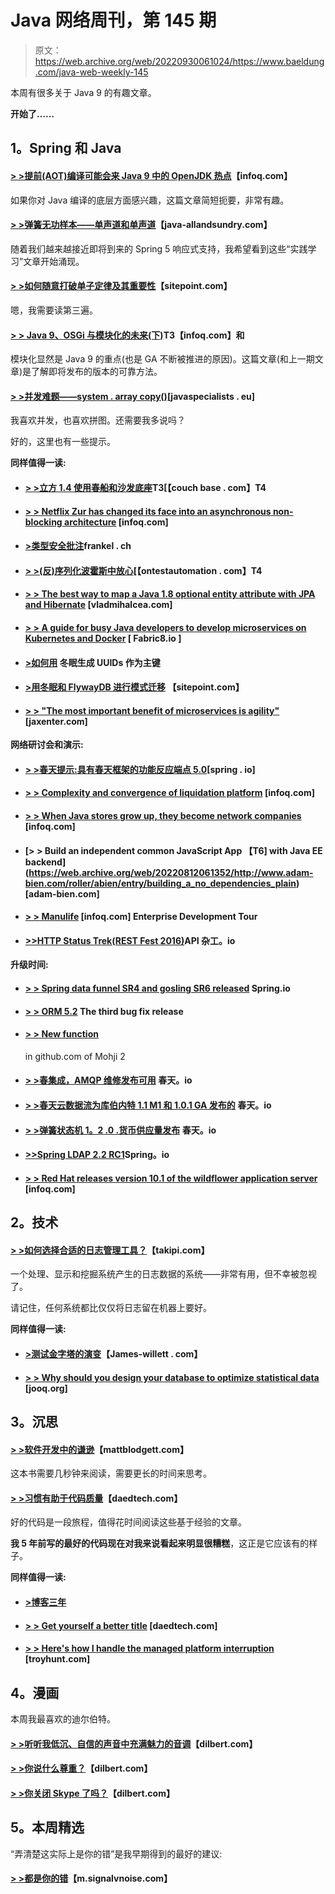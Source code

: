 # Java 网络周刊，第 145 期

> 原文：<https://web.archive.org/web/20220930061024/https://www.baeldung.com/java-web-weekly-145>

本周有很多关于 Java 9 的有趣文章。

**开始了……**

## 1。Spring 和 Java

#### [> >提前(AOT)编译可能会来 Java 9 中的 OpenJDK 热点](https://web.archive.org/web/20220812061352/https://www.infoq.com/news/2016/10/AOT-HotSpot-OpenJDK-9)【infoq.com】

如果你对 Java 编译的底层方面感兴趣，这篇文章简短扼要，非常有趣。

#### [> >弹簧无功样本——单声道和单声道](https://web.archive.org/web/20220812061352/http://www.java-allandsundry.com/2016/09/spring-reactive-samples-mono-and-single.html)【java-allandsundry.com】

随着我们越来越接近即将到来的 Spring 5 响应式支持，我希望看到这些“实践学习”文章开始涌现。

#### [> >如何随意打破单子定律及其重要性](https://web.archive.org/web/20220812061352/https://www.sitepoint.com/how-optional-breaks-the-monad-laws-and-why-it-matters/)【sitepoint.com】

嗯，我需要读第三遍。

#### [> > Java 9、OSGi 与模块化的未来(下)](https://web.archive.org/web/20220812061352/https://www.infoq.com/articles/java9-osgi-future-modularity-part-2)T3【infoq.com】和

模块化显然是 Java 9 的重点(也是 GA 不断被推进的原因)。这篇文章(和上一期文章)是了解即将发布的版本的可靠方法。

#### [> >并发难题——system . array copy()](https://web.archive.org/web/20220812061352/http://www.javaspecialists.eu/archive/Issue241.html)[javaspecialists . eu]

我喜欢并发，也喜欢拼图。还需要我多说吗？

好的，这里也有一些提示。

**同样值得一读:**

*   #### [> >立方 1.4 使用春船和沙发底座](https://web.archive.org/web/20220812061352/http://blog.couchbase.com/2016/september/kubernetes-1.4-spring-boot-couchbase)T3[【couch base . com】T4

*   #### [> > Netflix Zur has changed its face into an asynchronous non-blocking architecture](https://web.archive.org/web/20220812061352/https://www.infoq.com/news/2016/10/netflix-zuul-asynch-nonblocking) [infoq.com]

*   #### [>类型安全批注](https://web.archive.org/web/20220812061352/https://blog.frankel.ch/typesafe-annotations)frankel . ch

*   #### [> >(反)序列化波霍斯中放心](https://web.archive.org/web/20220812061352/http://www.ontestautomation.com/deserializing-pojos-in-rest-assured/)[【ontestautomation . com】T4

*   #### [> > The best way to map a Java 1.8 optional entity attribute with JPA and Hibernate](https://web.archive.org/web/20220812061352/https://vladmihalcea.com/2016/10/03/the-best-way-to-map-a-java-1-8-optional-entity-attribute-with-jpa-and-hibernate/) [vladmihalcea.com]

*   #### [> > A guide for busy Java developers to develop microservices on Kubernetes and Docker](https://web.archive.org/web/20220812061352/https://blog.fabric8.io/a-busy-java-developers-guide-to-developing-microservices-on-kubernetes-and-docker-98b7b9816fdf) [ Fabric8.io ]

*   #### [>如何用](https://web.archive.org/web/20220812061352/http://www.thoughts-on-java.org/generate-uuids-primary-keys-hibernate/) 冬眠生成 UUIDs 作为主键

*   #### [>用冬眠和 FlywayDB 进行模式迁移](https://web.archive.org/web/20220812061352/https://www.sitepoint.com/schema-migration-hibernate-flywaydb/) 【sitepoint.com】

*   #### [> > "The most important benefit of microservices is agility"](https://web.archive.org/web/20220812061352/https://jaxenter.com/most-important-benefit-microservices-is-agility-129472.html) [jaxenter.com]

**网络研讨会和演示:**

*   #### [> >春天提示:具有春天框架的功能反应端点 5.0](https://web.archive.org/web/20220812061352/https://spring.io/blog/2016/10/05/spring-tips-functional-reactive-endpoints-with-spring-framework-5-0)[spring . io]

*   #### [> > Complexity and convergence of liquidation platform](https://web.archive.org/web/20220812061352/https://www.infoq.com/presentations/concourse-automation) [infoq.com]

*   #### [> > When Java stores grow up, they become network companies](https://web.archive.org/web/20220812061352/https://www.infoq.com/presentations/java-renaissance) [infoq.com]

*   #### [> > Build an independent common JavaScript App 【T6] with Java EE backend](https://web.archive.org/web/20220812061352/http://www.adam-bien.com/roller/abien/entry/building_a_no_dependencies_plain) [adam-bien.com]

*   #### [> > Manulife](https://web.archive.org/web/20220812061352/https://www.infoq.com/presentations/manulife-devops) [infoq.com] Enterprise Development Tour

*   #### [>>HTTP Status Trek(REST Fest 2016)](https://web.archive.org/web/20220812061352/http://apihandyman.io/http-status-trek-rest-fest-2016/)API 杂工。io

**升级时间:**

*   #### [> > Spring data funnel SR4 and gosling SR6 released](https://web.archive.org/web/20220812061352/https://spring.io/blog/2016/10/03/spring-data-hopper-sr4-and-gosling-sr6-released) Spring.io

*   #### [> > ORM 5.2](https://web.archive.org/web/20220812061352/http://in.relation.to/2016/10/03/hibernate-orm-523-final-release/) The third bug fix release

*   #### [> > New function](https://web.archive.org/web/20220812061352/https://github.com/mockito/mockito/wiki/What%27s-new-in-Mockito-2)

    in github.com of Mohji 2
*   #### [> >春集成，AMQP 维修发布可用](https://web.archive.org/web/20220812061352/https://spring.io/blog/2016/10/03/spring-integration-amqp-maintenance-releases-available) 春天。io

*   #### [> >春天云数据流为库伯内特 1.1 M1 和 1.0.1 GA 发布的](https://web.archive.org/web/20220812061352/https://spring.io/blog/2016/10/03/spring-cloud-data-flow-for-kubernetes-1-1-m1-and-1-0-1-ga-released) 春天。io

*   #### [> >弹簧状态机 1。2 .0 .货币供应量发布](https://web.archive.org/web/20220812061352/https://spring.io/blog/2016/09/29/spring-statemachine-1-2-0-m1-released) 春天。io

*   #### [>>Spring LDAP 2.2 RC1](https://web.archive.org/web/20220812061352/https://spring.io/blog/2016/10/04/spring-ldap-2-2-rc1)Spring。io

*   #### [> > Red Hat releases version 10.1 of the wildflower application server](https://web.archive.org/web/20220812061352/https://www.infoq.com/news/2016/10/red-hat-releases-wildfly-10-1) [infoq.com]

## 2。技术

#### [> >如何选择合适的日志管理工具？](https://web.archive.org/web/20220812061352/http://blog.takipi.com/how-to-choose-the-right-log-management-tool/)【takipi.com】

一个处理、显示和挖掘系统产生的日志数据的系统——非常有用，但不幸被忽视了。

请记住，任何系统都比仅仅将日志留在机器上要好。

**同样值得一读:**

*   #### [>测试金字塔的演变](https://web.archive.org/web/20220812061352/http://james-willett.com/2016/09/the-evolution-of-the-testing-pyramid/)【James-willett . com】

*   #### [> > Why should you design your database to optimize statistical data](https://web.archive.org/web/20220812061352/https://blog.jooq.org/2016/10/05/why-you-should-design-your-database-to-optimise-for-statistics/) [jooq.org]

## 3。沉思

#### [> >软件开发中的谦逊](https://web.archive.org/web/20220812061352/http://www.mattblodgett.com/2016/09/humility-in-software-development.html)【mattblodgett.com】

这本书需要几秒钟来阅读，需要更长的时间来思考。

#### [> >习惯有助于代码质量](https://web.archive.org/web/20220812061352/http://www.daedtech.com/habits-that-help-code-quality/)【daedtech.com】

好的代码是一段旅程，值得花时间阅读这些基于经验的文章。

**我 5 年前写的最好的代码现在对我来说看起来明显很糟糕**，这正是它应该有的样子。

**同样值得一读:**

*   #### [>博客三年](https://web.archive.org/web/20220812061352/https://vladmihalcea.com/2016/09/30/three-years-of-blogging/)

*   #### [> > Get yourself a better title](https://web.archive.org/web/20220812061352/http://www.daedtech.com/securing-yourself-a-better-title/) [daedtech.com]

*   #### [> > Here's how I handle the managed platform interruption](https://web.archive.org/web/20220812061352/https://www.troyhunt.com/heres-how-i-deal-with-managed-platform-outages/) [troyhunt.com]

## 4。漫画

本周我最喜欢的迪尔伯特。

#### [> >听听我低沉、自信的声音中充满魅力的音调](https://web.archive.org/web/20220812061352/http://dilbert.com/strip/2013-05-01)【dilbert.com】

#### [> >你说什么尊重？](https://web.archive.org/web/20220812061352/http://dilbert.com/strip/2013-11-03)【dilbert.com】

#### [> >你关闭 Skype 了吗？](https://web.archive.org/web/20220812061352/http://dilbert.com/strip/2013-11-06)【dilbert.com】

## 5。本周精选

“弄清楚这实际上是你的错”是我早期得到的最好的建议:

#### [> >都是你的错](https://web.archive.org/web/20220812061352/https://m.signalvnoise.com/its-always-your-fault-43bbf22ad683#.8g7h37e64)【m.signalvnoise.com】